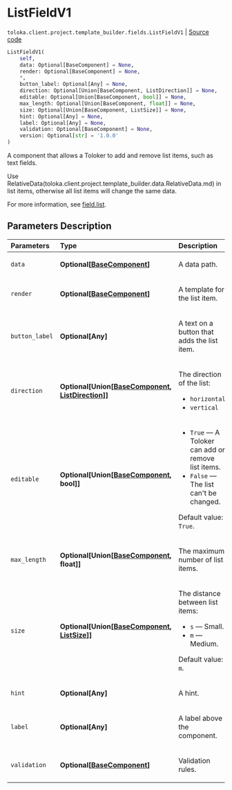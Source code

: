 # ListFieldV1
`toloka.client.project.template_builder.fields.ListFieldV1` | [Source code](https://github.com/Toloka/toloka-kit/blob/v1.2.1/src/client/project/template_builder/fields.py#L298)

```python
ListFieldV1(
    self,
    data: Optional[BaseComponent] = None,
    render: Optional[BaseComponent] = None,
    *,
    button_label: Optional[Any] = None,
    direction: Optional[Union[BaseComponent, ListDirection]] = None,
    editable: Optional[Union[BaseComponent, bool]] = None,
    max_length: Optional[Union[BaseComponent, float]] = None,
    size: Optional[Union[BaseComponent, ListSize]] = None,
    hint: Optional[Any] = None,
    label: Optional[Any] = None,
    validation: Optional[BaseComponent] = None,
    version: Optional[str] = '1.0.0'
)
```

A component that allows a Toloker to add and remove list items, such as text fields.


Use RelativeData(toloka.client.project.template_builder.data.RelativeData.md) in list items,
otherwise all list items will change the same data.

For more information, see [field.list](https://toloka.ai/docs/template-builder/reference/field.list).

## Parameters Description

| Parameters | Type | Description |
| :----------| :----| :-----------|
`data`|**Optional\[[BaseComponent](toloka.client.project.template_builder.base.BaseComponent.md)\]**|<p>A data path.</p>
`render`|**Optional\[[BaseComponent](toloka.client.project.template_builder.base.BaseComponent.md)\]**|<p>A template for the list item.</p>
`button_label`|**Optional\[Any\]**|<p>A text on a button that adds the list item.</p>
`direction`|**Optional\[Union\[[BaseComponent](toloka.client.project.template_builder.base.BaseComponent.md), [ListDirection](toloka.client.project.template_builder.base.ListDirection.md)\]\]**|<p>The direction of the list:</p> <ul> <li>`horizontal`</li> <li>`vertical`</li> </ul>
`editable`|**Optional\[Union\[[BaseComponent](toloka.client.project.template_builder.base.BaseComponent.md), bool\]\]**|<ul> <li>`True` — A Toloker can add or remove list items.</li> <li>`False` — The list can&#x27;t be changed.</li> </ul> <p>Default value: `True`.</p>
`max_length`|**Optional\[Union\[[BaseComponent](toloka.client.project.template_builder.base.BaseComponent.md), float\]\]**|<p>The maximum number of list items.</p>
`size`|**Optional\[Union\[[BaseComponent](toloka.client.project.template_builder.base.BaseComponent.md), [ListSize](toloka.client.project.template_builder.base.ListSize.md)\]\]**|<p>The distance between list items:</p> <ul> <li>`s` — Small.</li> <li>`m` — Medium.</li> </ul> <p>Default value: `m`.</p>
`hint`|**Optional\[Any\]**|<p>A hint.</p>
`label`|**Optional\[Any\]**|<p>A label above the component.</p>
`validation`|**Optional\[[BaseComponent](toloka.client.project.template_builder.base.BaseComponent.md)\]**|<p>Validation rules.</p>
